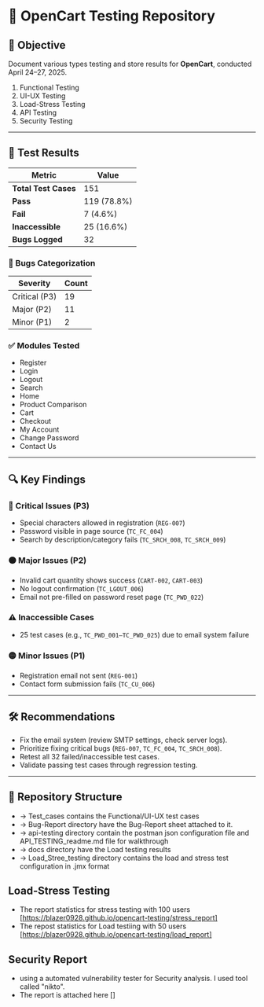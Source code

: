 # 🛒 OpenCart  Testing Repository

## 📌 Objective
Document various types testing and store results for **OpenCart**, conducted April 24–27, 2025.

1. Functional Testing
2. UI-UX Testing
3. Load-Stress Testing
4. API Testing
5. Security Testing

---

## 🧪 Test Results

| Metric              | Value         |
|---------------------|---------------|
| **Total Test Cases** | 151           |
| **Pass**             | 119 (78.8%)   |
| **Fail**             | 7 (4.6%)      |
| **Inaccessible**     | 25 (16.6%)    |
| **Bugs Logged**      | 32            |

### 🐞 Bugs Categorization

| Severity  | Count |  
|-----------|-------|
| Critical (P3) | 19 |
| Major (P2)    | 11 |
| Minor (P1)    | 2  |

### ✅ Modules Tested
- Register
- Login
- Logout
- Search
- Home
- Product Comparison
- Cart
- Checkout
- My Account
- Change Password
- Contact Us

---

## 🔍 Key Findings

### 🔴 Critical Issues (P3)
- Special characters allowed in registration (`REG-007`)
- Password visible in page source (`TC_FC_004`)
- Search by description/category fails (`TC_SRCH_008`, `TC_SRCH_009`)

### 🟠 Major Issues (P2)
- Invalid cart quantity shows success (`CART-002`, `CART-003`)
- No logout confirmation (`TC_LGOUT_006`)
- Email not pre-filled on password reset page (`TC_PWD_022`)

### ⚠️ Inaccessible Cases
- 25 test cases (e.g., `TC_PWD_001–TC_PWD_025`) due to email system failure

### 🟡 Minor Issues (P1)
- Registration email not sent (`REG-001`)
- Contact form submission fails (`TC_CU_006`)

---

## 🛠️ Recommendations
- Fix the email system (review SMTP settings, check server logs).
- Prioritize fixing critical bugs (`REG-007`, `TC_FC_004`, `TC_SRCH_008`).
- Retest all 32 failed/inaccessible test cases.
- Validate passing test cases through regression testing.

---

## 📂 Repository Structure

- -> Test_cases contains the Functional/UI-UX test cases
- -> Bug-Report directory have the Bug-Report sheet attached to it.
- -> api-testing directory contain the postman json configuration file and API_TESTING_readme.md file for walkthrough
- -> docs directory have the Load testing results
- -> Load_Stree_testing directory contains the load and stress test configuration in .jmx format


## Load-Stress Testing
- The report statistics for stress testing with 100 users [https://blazer0928.github.io/opencart-testing/stress_report]
- The repost statistics for Load testiing with 50 users [https://blazer0928.github.io/opencart-testing/load_report]


## Security Report 
- using a automated vulnerability tester for Security analysis. I used tool called "nikto".
- The report is attached here []
